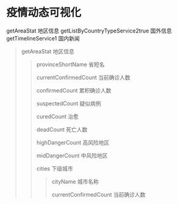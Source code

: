 # 疫情动态可视化

getAreaStat 地区信息
getListByCountryTypeService2true 国外信息
getTimelineService1 国内新闻


> getAreaStat   地区信息
> > provinceShortName    省短名
> >
> > currentConfirmedCount   当前确诊人数
> >
> > confirmedCount  累积确诊人数
> >
> > suspectedCount 疑似病例
> >
> > curedCount  治愈
> >
> > deadCount   死亡人数
> >
> > highDangerCount 高风险地区
> >
> > midDangerCount  中风险地区
> >
> > cities  下级城市
> > > cityName  城市名称
> > >
> > > currentConfirmedCount   当前确诊人数
> > >
